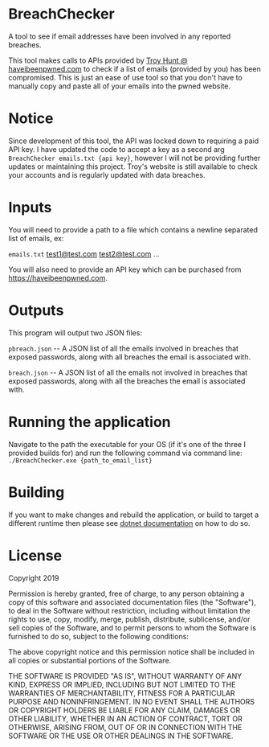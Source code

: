 # BreachChecker 
A tool to see if email addresses have been involved in any reported breaches. 

This tool makes calls to APIs provided by [Troy Hunt @ haveibeenpwned.com](https://haveibeenpwned.com) to check if a list of emails (provided by you) has been compromised. This is just an ease of use tool so that you don't have to manually copy and paste all of your emails into the pwned website.

# Notice

Since development of this tool, the API was locked down to requiring a paid API key. I have updated the code to accept a key as a second arg `BreachChecker emails.txt {api key}`, however I will not be providing further updates or maintaining this project. Troy's website is still available to check your accounts and is regularly updated with data breaches.

# Inputs
You will need to provide a path to a file which contains a newline separated list of emails, ex:

```emails.txt```
test1@test.com
test2@test.com
...

You will also need to provide an API key which can be purchased from https://haveibeenpwned.com.

# Outputs
This program will output two JSON files:

`pbreach.json` -- A JSON list of all the emails involved in breaches that exposed passwords, along with all breaches the email is associated with.

`breach.json` -- A JSON list of all the emails not involved in breaches that exposed passwords, along with all the breaches the email is associated with.

# Running the application
Navigate to the path the executable for your OS (if it's one of the three I provided builds for) and run the following command via command line:
`./BreachChecker.exe {path_to_email_list}`

# Building 
If you want to make changes and rebuild the application, or build to target a different runtime then please see [dotnet documentation](https://docs.microsoft.com/en-us/dotnet/core/tools/dotnet-build?tabs=net6x) on how to do so.

# License

Copyright 2019

Permission is hereby granted, free of charge, to any person obtaining a copy of this software and associated documentation files (the "Software"), to deal in the Software without restriction, including without limitation the rights to use, copy, modify, merge, publish, distribute, sublicense, and/or sell copies of the Software, and to permit persons to whom the Software is furnished to do so, subject to the following conditions:

The above copyright notice and this permission notice shall be included in all copies or substantial portions of the Software.

THE SOFTWARE IS PROVIDED "AS IS", WITHOUT WARRANTY OF ANY KIND, EXPRESS OR IMPLIED, INCLUDING BUT NOT LIMITED TO THE WARRANTIES OF MERCHANTABILITY, FITNESS FOR A PARTICULAR PURPOSE AND NONINFRINGEMENT. IN NO EVENT SHALL THE AUTHORS OR COPYRIGHT HOLDERS BE LIABLE FOR ANY CLAIM, DAMAGES OR OTHER LIABILITY, WHETHER IN AN ACTION OF CONTRACT, TORT OR OTHERWISE, ARISING FROM, OUT OF OR IN CONNECTION WITH THE SOFTWARE OR THE USE OR OTHER DEALINGS IN THE SOFTWARE.
